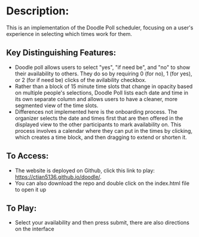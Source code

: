 # Description:
This is an implementation of the Doodle Poll scheduler, focusing on a user's experience in selecting which times work for them.

## Key Distinguishing Features:
- Doodle poll allows users to select "yes", "if need be", and "no" to show their availability to others. They do so by requiring 0 (for no), 1 (for yes), or 2 (for if need be) clicks of the avilability checkbox.
- Rather than a block of 15 minute time slots that change in opacity based on multiple people's selections, Doodle Poll lists each date and time in its own separate column and allows users to have a cleaner, more segmented view of the time slots.
- Differences not implemented here is the onboarding process. The organizer selects the date and times first that are then offered in the displayed view to the other participants to mark availability on. This process involves a calendar where they can put in the times by clicking, which creates a time block, and then dragging to extend or shorten it.

## To Access:
- The website is deployed on Github, click this link to play: https://ctian5136.github.io/doodle/.
- You can also download the repo and double click on the index.html file to open it up

## To Play:
- Select your availability and then press submit, there are also directions on the interface
